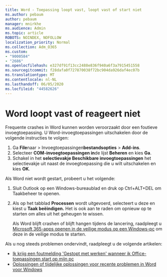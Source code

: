 ```yaml
---
title: Word - Toepassing loopt vast, loopt vast of start niet
ms.author: pebaum
author: pebaum
manager: mnirkhe
ms.audience: Admin
ms.topic: article
ROBOTS: NOINDEX, NOFOLLOW
localization_priority: Normal
ms.collection: Adm_O365
ms.custom:
- "9000584"
- "2686"
ms.openlocfilehash: e327df91f13cc2488e836f940a6f3a7915451558
ms.sourcegitcommit: f28dafa0f727870038f72bc904da926daf4ec07b
ms.translationtype: MT
ms.contentlocale: nl-NL
ms.lasthandoff: 06/05/2020
ms.locfileid: "44582626"
---
```

# <a name="word-crashes-or-doesnt-respond"></a>Word loopt vast of reageert niet

Frequente crashes in Word kunnen worden veroorzaakt door een foutieve invoegtoepassing. U Word-invoegtoepassingen uitschakelen door de volgende instructies te volgen:

1. Ga **File**naar  >  Invoegtoepassingen**bestandsopties**  >  **Add-ins**.
2. Selecteer **COM-invoegtoepassingen in**de lijst **Beheren** en kies **Ga**.
3. Schakel in het **selectievakje Beschikbare invoegtoepassingen** het selectievakje uit naast de invoegtoepassing die u wilt uitschakelen en kies **OK**.

Als Word niet wordt gestart, probeert u het volgende:

1.   Sluit Outlook op een Windows-bureaublad en druk op Ctrl+ALT+DEL om Taakbeheer te openen. 
2. Als op het tabblad **Processen** wordt uitgevoerd, selecteert u deze en kiest u **Taak beëindigen.** Het is ook aan te raden om opnieuw op te starten om alles uit het geheugen te wissen.

    Als Word blijft crashen of blijft hangen tijdens de lancering, raadpleegt u [Microsoft 365-apps openen in de veilige modus op een Windows-pc](https://support.office.com/article/Open-Office-apps-in-safe-mode-on-a-Windows-PC-dedf944a-5f4b-4afb-a453-528af4f7ac72) om deze in de veilige modus te starten.

Als u nog steeds problemen ondervindt, raadpleegt u de volgende artikelen: 
- [Ik krijg een foutmelding 'Gestopt met werken' wanneer ik Office-toepassingen start op mijn pc](https://support.office.com/article/52bd7985-4e99-4a35-84c8-2d9b8301a2fa)
- [Oplossingen of tijdelijke oplossingen voor recente problemen in Word voor Windows](https://support.office.com/article/bf6bf17c-2807-4871-83ce-e337ae8f0b86)